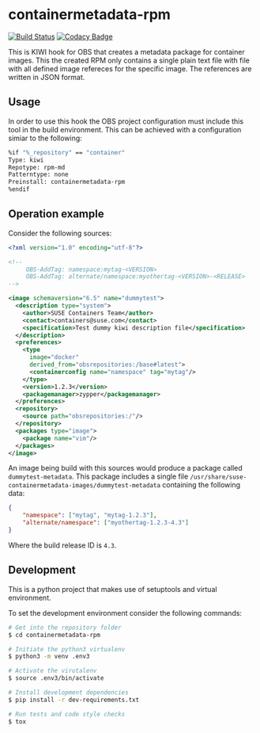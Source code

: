 # containermetadata-rpm

[![Build Status](https://travis-ci.com/davidcassany/containermetadata-rpm.svg?branch=master)](https://travis-ci.com/davidcassany/containermetadata-rpm)
[![Codacy Badge](https://api.codacy.com/project/badge/Grade/b314b10190a74771be1850a13e68618f)](https://www.codacy.com/app/davidcassany/containermetadata-rpm?utm_source=github.com&amp;utm_medium=referral&amp;utm_content=davidcassany/containermetadata-rpm&amp;utm_campaign=Badge_Grade)

This is KIWI hook for OBS that creates a metadata package for container images.
This the created RPM only contains a single plain text file with file with all
defined image refereces for the specific image. The references are written
in JSON format.

## Usage

In order to use this hook the OBS project configuration must include this tool
in the build environment. This can be achieved with a configuration simiar to
the following:

```bash
%if "%_repository" == "container"
Type: kiwi
Repotype: rpm-md
Patterntype: none
Preinstall: containermetadata-rpm
%endif
```

## Operation example

Consider the following sources:

```xml
<?xml version="1.0" encoding="utf-8"?>

<!--
     OBS-AddTag: namespace:mytag-<VERSION>
     OBS-AddTag: alternate/namespace:myothertag-<VERSION>-<RELEASE>
-->

<image schemaversion="6.5" name="dummytest">
  <description type="system">
    <author>SUSE Containers Team</author>
    <contact>containers@suse.com</contact>
    <specification>Test dummy kiwi description file</specification>
  </description>
  <preferences>
    <type
      image="docker"
      derived_from="obsrepositories:/base#latest">
      <containerconfig name="namespace" tag="mytag"/>
    </type>
    <version>1.2.3</version>
    <packagemanager>zypper</packagemanager>
  </preferences>
  <repository>
    <source path="obsrepositories:/"/>
  </repository>
  <packages type="image">
    <package name="vim"/>
  </packages> 
</image>
```

An image being build with this sources would produce a package called
`dummytest-metadata`. This package includes a single file
`/usr/share/suse-containermetadata-images/dummytest-metadata` containing the following
data:

```json
{
    "namespace": ["mytag", "mytag-1.2.3"],
    "alternate/namespace": ["myothertag-1.2.3-4.3"]
}
```

Where the build release ID is `4.3`.

## Development

This is a python project that makes use of setuptools and virtual environment.

To set the development environment consider the following commands:

```bash
# Get into the repository folder
$ cd containermetadata-rpm

# Initiate the python3 virtualenv
$ python3 -m venv .env3

# Activate the virutalenv
$ source .env3/bin/activate

# Install development dependencies
$ pip install -r dev-requirements.txt

# Run tests and code style checks
$ tox
```
